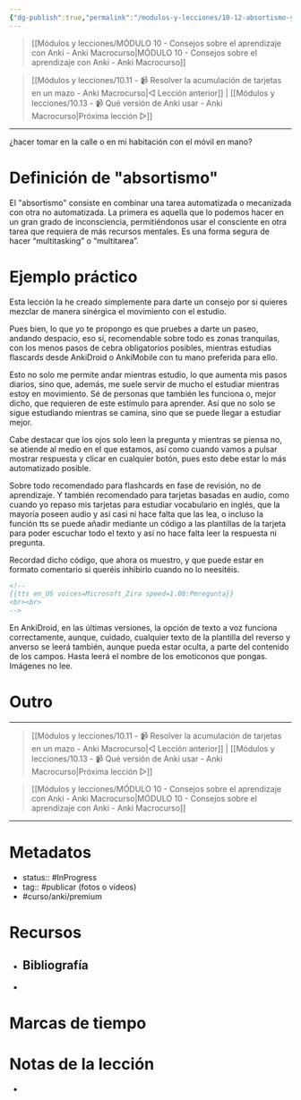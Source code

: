 ```yaml
---
{"dg-publish":true,"permalink":"/modulos-y-lecciones/10-12-absortismo-y-anki-anki-macrocurso/","noteIcon":"","updated":"2024-05-22T13:35:05.835+02:00"}
---
```



> [[Módulos y lecciones/MÓDULO 10 - Consejos sobre el aprendizaje con Anki - Anki Macrocurso\|MÓDULO 10 - Consejos sobre el aprendizaje con Anki - Anki Macrocurso]]

> [[Módulos y lecciones/10.11 - 📹 Resolver la acumulación de tarjetas en un mazo - Anki Macrocurso\|◁ Lección anterior]] | [[Módulos y lecciones/10.13 - 📹 Qué versión de Anki usar - Anki Macrocurso\|Próxima lección ▷]]

---

¿hacer tomar en la calle o en mi habitación con el móvil en mano?

# Definición de "absortismo"
El "absortismo" consiste en combinar una tarea automatizada o mecanizada con otra no automatizada. La primera es aquella que lo podemos hacer en un gran grado de inconsciencia, permitiéndonos usar el consciente en otra tarea que requiera de más recursos mentales. Es una forma segura de hacer “multitasking” o “multitarea”.

# Ejemplo práctico
Esta lección la he creado simplemente para darte un consejo por si quieres mezclar de manera sinérgica el movimiento con el estudio.

Pues bien, lo que yo te propongo es que pruebes a darte un paseo, andando despacio, eso sí, recomendable sobre todo es zonas tranquilas, con los menos pasos de cebra obligatorios posibles, mientras estudias flascards desde AnkiDroid o AnkiMobile con tu mano preferida para ello.

Esto no solo me permite andar mientras estudio, lo que aumenta mis pasos diarios, sino que, además, me suele servir de mucho el estudiar mientras estoy en movimiento. Sé de personas que también les funciona o, mejor dicho, que requieren de este estímulo para aprender. Así que no solo se sigue estudiando mientras se camina, sino que se puede llegar a estudiar mejor.

Cabe destacar que los ojos solo leen la pregunta y mientras se piensa no, se atiende al medio en el que estamos, así como cuando vamos a pulsar mostrar respuesta y clicar en cualquier botón, pues esto debe estar lo más automatizado posible.

Sobre todo recomendado para flashcards en fase de revisión, no de aprendizaje. Y también recomendado para tarjetas basadas en audio, como cuando yo repaso mis tarjetas para estudiar vocabulario en inglés, que la mayoría poseen audio y así casi ni hace falta que las lea, o incluso la función tts se puede añadir mediante un código a las plantillas de la tarjeta para poder escuchar todo el texto y así no hace falta leer la respuesta ni pregunta. 

Recordad dicho código, que ahora os muestro, y que puede estar en formato comentario si queréis inhibirlo cuando no lo neesitéis.

```HTML
<!--
{{tts en_US voices=Microsoft_Zira speed=1.08:Pmregunta}}
<br><br>
-->
```

En AnkiDroid, en las últimas versiones, la opción de texto a voz funciona correctamente, aunque, cuidado, cualquier texto de la plantilla del reverso y anverso se leerá también, aunque pueda estar oculta, a parte del contenido de los campos. Hasta leerá el nombre de los emoticonos que pongas. Imágenes no lee.

# Outro

---

> [[Módulos y lecciones/10.11 - 📹 Resolver la acumulación de tarjetas en un mazo - Anki Macrocurso\|◁ Lección anterior]] | [[Módulos y lecciones/10.13 - 📹 Qué versión de Anki usar - Anki Macrocurso\|Próxima lección ▷]]

> [[Módulos y lecciones/MÓDULO 10 - Consejos sobre el aprendizaje con Anki - Anki Macrocurso\|MÓDULO 10 - Consejos sobre el aprendizaje con Anki - Anki Macrocurso]]

---

# Metadatos
- status:: #InProgress  
- tag:: #publicar (fotos o vídeos) 
- #curso/anki/premium

# Recursos
- Bibliografía
	- 
- 

# Marcas de tiempo


# Notas de la lección
- 